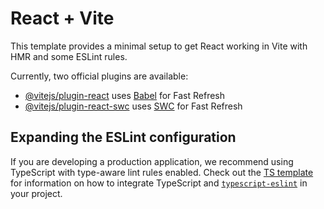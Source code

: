 # React + Vite

This template provides a minimal setup to get React working in Vite with HMR and some ESLint rules.

Currently, two official plugins are available:

- [@vitejs/plugin-react](https://github.com/vitejs/vite-plugin-react/blob/main/packages/plugin-react) uses [Babel](https://babeljs.io/) for Fast Refresh
- [@vitejs/plugin-react-swc](https://github.com/vitejs/vite-plugin-react/blob/main/packages/plugin-react-swc) uses [SWC](https://swc.rs/) for Fast Refresh

## Expanding the ESLint configuration

If you are developing a production application, we recommend using TypeScript with type-aware lint rules enabled. Check out the [TS template](https://github.com/vitejs/vite/tree/main/packages/create-vite/template-react-ts) for information on how to integrate TypeScript and [`typescript-eslint`](https://typescript-eslint.io) in your project.



<!-- This is the to explore on what commit we are standing  -->
<!-- Commits start from 1.0.0 -->
<!-- Ad then they will update in the order 1.0.1 -->
<!-- if the third one ends then the second order will update  1.1.0-->
<!-- if second is ends third will update 2.0.0 -->

<!-- making a new commit  -->
<!-- 1.0.1 -->
<!-- 1.0.2 -->
<!-- 1.0.3 -->
<!-- 1.0.4 -->
<!-- 1.0.5 -->
<!-- 1.0.6 -->
<!-- 1.0.7 -->
<!-- 1.0.8 -->

<!-- This thing i forgot to add i need to add this also  -->
<!-- 
// In your login function, send device info
const deviceFingerprint = {
    userAgent: navigator.userAgent,
    screen: `${screen.width}x${screen.height}`,
    timezone: Intl.DateTimeFormat().resolvedOptions().timeZone
};

const response = await apiConnector("POST", login, {
    email: email,
    password: pass,
    deviceInfo: deviceFingerprint
});

// Server validates device on each request -->


<!-- Rememebr when  the appis build like 100 percentage make the HttpOnly  true so that it can be blocked byt the atackers  -->